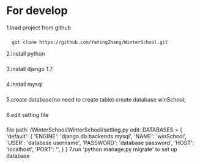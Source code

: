 For develop
=====
1.load project from github
### 
      git clone https://github.com/YatingZhang/WinterSchool.git
  
2.install python
### 
3.install django 1.7
### 
4.install mysql
### 
5.create database(no need to create table)
      create database winSchool;
### 
6.edit setting file
### 
  file path: /WinterSchool/WinterSchool/setting.py
  edit:
  DATABASES = {
    'default': {
        'ENGINE': 'django.db.backends.mysql',
        'NAME': 'winSchool',
        'USER': 'database username',
        'PASSWORD': 'database password',
        'HOST': 'localhost',
        'PORT': '',
    }
}
7.run 'python manage.py migrate' to set up database
